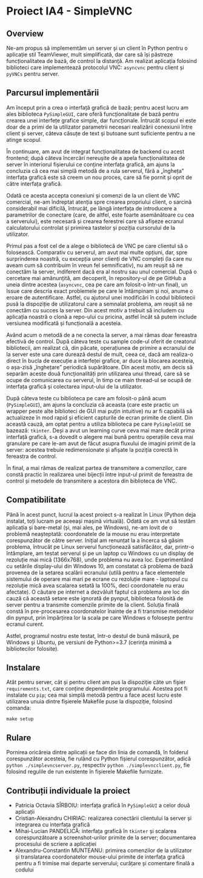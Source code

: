 # Proiect IA4 - SimpleVNC

## Overview

Ne-am propus să implememtăm un server și un client în Python pentru o aplicație
stil TeamViewer, mult simplificată, dar care să își păstreze funcționalitatea
de bază, de control la distanță. Am realizat aplicația folosind biblioteci care
implementează protocolul VNC: `asyncvnc` pentru client și `pyVNCs` pentru server.

## Parcursul implementării

Am început prin a crea o interfață grafică de bază; pentru acest lucru am ales
biblioteca `PySimpleGUI`, care oferă funcționalitate de bază pentru crearea unei
interfețe grafice simple, dar funcționale. Întrucât scopul ei este doar de a
primi de la utilizator parametrii necesari realizării conexiunii între client
și server, câteva căsuțe de text și butoane sunt suficiente pentru a ne atinge
scopul.

În continuare, am avut de integrat funcționalitatea de backend cu acest
frontend; după câteva încercări nereușite de a apela funcționalitatea de server
în interiorul fișierului ce conține interfața grafică, am ajuns la concluzia că
cea mai simplă metodă de a rula serverul, fără a „îngheța” interfața grafică
este să creem un nou proces, care să fie pornit și oprit de către interfața
grafică.

Odată ce acesta accepta conexiuni și comenzi de la un client de VNC comercial,
ne-am îndreptat atenția spre crearea propriului client, o sarcină considerabil
mai dificilă, întrucât, pe lăngă interfața de introducere a parametrilor de
conectare (care, de altfel, este foarte asemănătoare cu cea a serverului), este
necesară și crearea ferestrei care să afișeze ecranul calculatorului controlat
și primirea tastelor și poziția cursorului de la utilizator.

Primul pas a fost cel de a alege o bibliotecă de VNC pe care clientul să o
folosească. Comparativ cu serverul, am avut mai multe opțiuni, dar, spre
surprinderea noastră, cu excepția unor clienți de VNC compleți (la care nu aveam
cum să contribuim în vreun fel semnificativ), nu am reușit să ne conectăm la
server, indiferent dacă era al nostru sau unul comercial. După o cercetare mai
amănunțită, am decoperit, în repository-ul de pe GitHub a uneia dintre acestea
(`asyncvnc`, cea pe care am folosit-o într-un final), un Issue care descria exact
problemele pe care le întâmpinam și noi, anume o eroare de autentificare.
Astfel, cu ajutorul unei modificări în codul bibliotecii pusă la dispoziție de
utilizatorul care a semnalat problema, am reușit să ne conectăm cu succes la
server. Din acest motiv a trebuit să includem cu aplicația noastră o clonă a
repo-ului cu pricina, astfel încât să putem include versiunea modificată și
funcțională a acesteia.

Având acum o metodă de a ne conecta la server, a mai rămas doar fereastra
efectivă de control. După câteva teste cu sample code-ul oferit de creatorul
bibliotecii, am realizat că, din păcate, operațiunea de primire a ecranului
de la server este una care durează destul de mult, ceea ce, dacă am realiza-o
direct în bucla de execuție a interfeței grafice, ar duce la blocarea acesteia,
o așa-zisă „înghețare” periodică supărătoare. Din acest motiv, am decis să
separăm aceste două funcționalități prin utilizarea unui thread, care să se
ocupe de comunicarea cu serverul, în timp ce main thread-ul se ocupă de
interfața grafică și colectarea input-ului de la utilizator.

După câteva teste cu biblioteca pe care am folosit-o până acum (`PySimpleGUI`), am
ajuns la concluzia că aceasta (care este practic un wrapper peste alte
biblioteci de GUI mai puțin intuitive)	nu ar fi capabilă să actualizeze în mod
rapid și eficient capturile de ecran primite de client. Din această cauză, am
optat pentru a utiliza biblioteca pe care `PySimpleGUI` se bazează: `tkinter`.
Deși a avut un learning curve ceva mai mare decât prima interfață grafică, s-a
dovedit o alegere mai bună pentru operațiile ceva mai granulare pe care le-am
avut de făcut asupra fluxului de imagini primit de la server: acestea trebuie
redimensionate și afișate la poziția corectă în fereastra de control.

În final, a mai rămas de realizat partea de transmitere a comenzilor, care
constă practic în realizarea unei bijecții între input-ul primit de fereastra
de control și metodele de transmitere a acestora din biblioteca de VNC.

## Compatibilitate

Până în acest punct, lucrul la acest proiect s-a realizat în Linux (Python deja
instalat, toți lucram pe aceeași mașină virtuală). Odată ce am vrut să testăm
aplicația și bare-metal (și, mai ales, pe Windows), ne-am lovit de o problemă
neașteptată: coordonatele de la mouse nu erau interpretate corespunzător de
către server. Inițial am renunțat la a încerca să găsim problema, întrucât pe
Linux serverul funcționează satisfăcător, dar, printr-o întâmplare, am testat
serverul și pe un laptop cu Windows cu un display de rezoluție mai mică
(1366x768), unde problema nu avea loc. Experimentând cu setările display-ului
din Windows 10, am constatat că problema de bază provenea de la setarea scalării
ecranului (utilă pentru a face elementele sistemului de operare mai mari pe
ecrane cu rezoluție mare - laptopul cu rezoluție mică avea scalarea setată la
100%, deci coordonatele nu erau afectate). O căutare pe internet a dezvăluit
faptul că problema are loc din cauză că această setare este ignorată de pynput,
biblioteca folosită de server pentru a transmite comenzile primite de la client.
Soluția finală constă în pre-procesarea coordonatelor înainte de a fi transmise
metodelor din pynput, prin împărțirea lor la scala pe care Windows o folosește
pentru ecranul curent.

Astfel, programul nostru este testat, într-o destul de bună măsură, pe Windows
și Ubuntu, pe versiuni de Python>=3.7 (cerința minimă a bibliotecilor folosite).

## Instalare

Atât pentru server, cât și pentru client am pus la dispoziție câte un fișier
`requirements.txt`, care conține dependințele programului. Acestea pot fi
instalate cu `pip`; cea mai simplă metodă pentru a face acest lucru este
utilizarea unuia dintre fișierele Makefile puse la dispoziție, folosind comanda:
```
make setup
```

## Rulare

Pornirea oricăreia dintre aplicații se face din linia de comandă, în folderul
corespunzător acesteia, fie rulând cu Python fișierul corespunzător, adică
`python ./simplevncserver.py`,
respectiv
`python ./simplevncclient.py`,
fie folosind regulile de run existente în fișierele Makefile furnizate.

## Contribuții individuale la proiect

* Patricia Octavia SÎRBOIU: interfața grafică în `PySimpleGUI` a celor două aplicații
* Cristian-Alexandru CHIRIAC: realizarea conectării clientului la server și integrarea cu interfața grafică
* Mihai-Lucian PANDELICĂ: interfața grafică în `tkinter` și scalarea corespunzătoare a screenshot-urilor primite de la server; documentarea procesului de scriere a aplicației
* Alexandru-Constantin MUNTEANU: primirea comenzilor de la utilizator și translatarea coordonatelor mouse-ului primite de interfața grafică pentru a fi trimise mai departe serverului; curățare și comentare finală a codului
